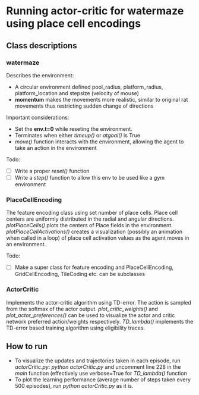 # Running actor-critic for watermaze using place cell encodings

## Class descriptions

### watermaze
Describes the environment:
* A circular environment defined pool_radius, platform_radius, platform_location and stepsize (velocity of mouse)
* **momentum** makes the movements more realistic, similar to original rat movements thus restricting sudden change of directions

Important considerations:
* Set the **env.t=0** while reseting the environment.
* Terminates when either *timeup()* or *atgoal()* is True
* *move()* function interacts with the environment, allowing the agent to take an action in the environment

Todo:
* [ ] Write a proper *reset()* function
* [ ] Write a *step()* function to allow this env to be used like a gym environment

### PlaceCellEncoding
The feature encoding class using set number of place cells. Place cell centers are uniformly distributed in the radial and angular directions. *plotPlaceCells()* plots the centers of Place fields in the environment. *plotPlaceCellActivations()* creates a visualization (possibly an animation when called in a loop) of place cell activation values as the agent moves in an environment.

Todo:
* [ ] Make a super class for feature encoding and PlaceCellEncoding, GridCellEncoding, TileCoding etc. can be subclasses

### ActorCritic
Implements the actor-critic algorithm using TD-error. The action is sampled from the softmax of the actor output. *plot_critic_weights()* and *plot_actor_preferences()* can be used to visualize the actor and critic network preferred action/weights respectively. *TD_lambda()* implements the TD-error based training algorithm using eligibility traces.

## How to run
* To visualize the updates and trajectories taken in each episode, run *actorCritic.py*: *python actorCritic.py* and uncomment line 228 in the *main* function (effectively use verbose=True for *TD_lambda()* function
* To plot the learning performance (average number of steps taken every 500 episodes), run *python actorCritic.py* as it is. 
